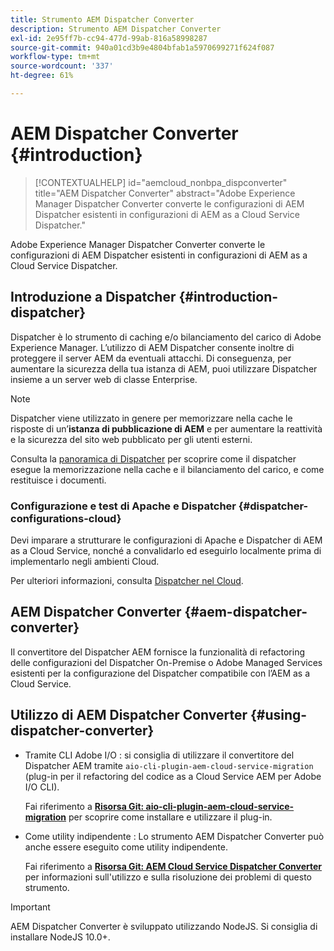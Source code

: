 ```yaml
---
title: Strumento AEM Dispatcher Converter
description: Strumento AEM Dispatcher Converter
exl-id: 2e95ff7b-cc94-477d-99ab-816a58998287
source-git-commit: 940a01cd3b9e4804bfab1a5970699271f624f087
workflow-type: tm+mt
source-wordcount: '337'
ht-degree: 61%

---
```


# AEM Dispatcher Converter {#introduction}

>[!CONTEXTUALHELP]
>id="aemcloud_nonbpa_dispconverter"
>title="AEM Dispatcher Converter"
>abstract="Adobe Experience Manager Dispatcher Converter converte le configurazioni di AEM Dispatcher esistenti in configurazioni di AEM as a Cloud Service Dispatcher."

Adobe Experience Manager Dispatcher Converter converte le configurazioni di AEM Dispatcher esistenti in configurazioni di AEM as a Cloud Service Dispatcher.

## Introduzione a Dispatcher {#introduction-dispatcher}

Dispatcher è lo strumento di caching e/o bilanciamento del carico di Adobe Experience Manager. L’utilizzo di AEM Dispatcher consente inoltre di proteggere il server AEM da eventuali attacchi. Di conseguenza, per aumentare la sicurezza della tua istanza di AEM, puoi utilizzare Dispatcher insieme a un server web di classe Enterprise.

>[!NOTE]
>Dispatcher viene utilizzato in genere per memorizzare nella cache le risposte di un’**istanza di pubblicazione di AEM** e per aumentare la reattività e la sicurezza del sito web pubblicato per gli utenti esterni.

Consulta la [panoramica di Dispatcher](https://experienceleague.adobe.com/docs/experience-manager-dispatcher/using/dispatcher.html?lang=it) per scoprire come il dispatcher esegue la memorizzazione nella cache e il bilanciamento del carico, e come restituisce i documenti.

### Configurazione e test di Apache e Dispatcher {#dispatcher-configurations-cloud}

Devi imparare a strutturare le configurazioni di Apache e Dispatcher di AEM as a Cloud Service, nonché a convalidarlo ed eseguirlo localmente prima di implementarlo negli ambienti Cloud.

Per ulteriori informazioni, consulta [Dispatcher nel Cloud](https://experienceleague.adobe.com/docs/experience-manager-cloud-service/implementing/content-delivery/disp-overview.html?lang=it).

## AEM Dispatcher Converter {#aem-dispatcher-converter}

Il convertitore del Dispatcher AEM fornisce la funzionalità di refactoring delle configurazioni del Dispatcher On-Premise o Adobe Managed Services esistenti per la configurazione del Dispatcher compatibile con l’AEM as a Cloud Service.

## Utilizzo di AEM Dispatcher Converter {#using-dispatcher-converter}

* Tramite CLI Adobe I/O : si consiglia di utilizzare il convertitore del Dispatcher AEM tramite `aio-cli-plugin-aem-cloud-service-migration` (plug-in per il refactoring del codice as a Cloud Service AEM per Adobe I/O CLI).

  Fai riferimento a **[Risorsa Git: aio-cli-plugin-aem-cloud-service-migration](https://github.com/adobe/aio-cli-plugin-aem-cloud-service-migration#introduction)** per scoprire come installare e utilizzare il plug-in.

* Come utility indipendente : Lo strumento AEM Dispatcher Converter può anche essere eseguito come utility indipendente.

  Fai riferimento a **[Risorsa Git: AEM Cloud Service Dispatcher Converter](https://github.com/adobe/aem-cloud-service-source-migration/tree/master/packages/dispatcher-converter)** per informazioni sull&#39;utilizzo e sulla risoluzione dei problemi di questo strumento.

>[!IMPORTANT]
>AEM Dispatcher Converter è sviluppato utilizzando NodeJS. Si consiglia di installare NodeJS 10.0+.
